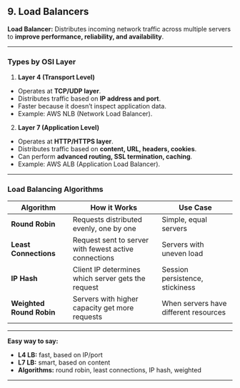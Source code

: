## 9. Load Balancers

**Load Balancer:** Distributes incoming network traffic across multiple servers to **improve performance, reliability, and availability**.

---

### Types by OSI Layer

1. **Layer 4 (Transport Level)**

* Operates at **TCP/UDP layer**.
* Distributes traffic based on **IP address and port**.
* Faster because it doesn’t inspect application data.
* Example: AWS NLB (Network Load Balancer).

2. **Layer 7 (Application Level)**

* Operates at **HTTP/HTTPS layer**.
* Distributes traffic based on **content, URL, headers, cookies**.
* Can perform **advanced routing, SSL termination, caching**.
* Example: AWS ALB (Application Load Balancer).

---

### Load Balancing Algorithms

| Algorithm                | How it Works                                          | Use Case                              |
| ------------------------ | ----------------------------------------------------- | ------------------------------------- |
| **Round Robin**          | Requests distributed evenly, one by one               | Simple, equal servers                 |
| **Least Connections**    | Request sent to server with fewest active connections | Servers with uneven load              |
| **IP Hash**              | Client IP determines which server gets the request    | Session persistence, stickiness       |
| **Weighted Round Robin** | Servers with higher capacity get more requests        | When servers have different resources |

---

**Easy way to say:**

* **L4 LB:** fast, based on IP/port
* **L7 LB:** smart, based on content
* **Algorithms:** round robin, least connections, IP hash, weighted

---
